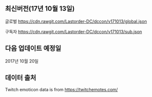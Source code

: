 <!-- 업데이트시 chat.lastorder.xyz twitch proxy도 수정할것!!! -->
## 최신버전(17년 10월 13일)
글로벌 https://cdn.rawgit.com/Lastorder-DC/dccon/v171013/global.json

구독자 https://cdn.rawgit.com/Lastorder-DC/dccon/v171013/sub.json

## 다음 업데이트 예정일
2017년 10월 20일

## 데이터 출처
Twitch emoticon data is from https://twitchemotes.com/

